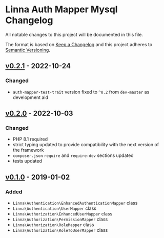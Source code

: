 
# Linna Auth Mapper Mysql Changelog

All notable changes to this project will be documented in this file.

The format is based on [Keep a Changelog](http://keepachangelog.com/)
and this project adheres to [Semantic Versioning](http://semver.org/).

## [v0.2.1](https://github.com/linna/auth-mapper-mysql/compare/v0.2.0...v0.2.1) - 2022-10-24

### Changed
* `auth-mapper-test-trait` version fixed to `^0.2` from `dev-master` as development aid

## [v0.2.0](https://github.com/linna/auth-mapper-mysql/compare/v0.1.0...v0.2.0) - 2022-10-03

### Changed
* PHP 8.1 required
* strict typing updated to provide compatibility with the next version of the framework
* `composer.json` `require` and `require-dev` sections updated
* tests updated


## [v0.1.0](https://github.com/linna/auth-mapper-mysql/compare/v0.1.0...master) - 2019-01-02

### Added
* `Linna\Authentication\EnhancedAuthenticationMapper` class
* `Linna\Authentication\UserMapper` class
* `Linna\Authorization\EnhancedUserMapper` class
* `Linna\Authorization\PermissionMapper` class
* `Linna\Authorization\RoleMapper` class
* `Linna\Authorization\RoleToUserMapper` class
